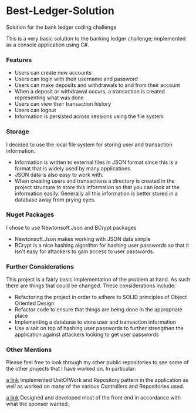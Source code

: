 # Best-Ledger-Solution
Solution for the bank ledger coding challenge

This is a very basic solution to the banking ledger challenge; implemented as a console application using C#.

### Features
* Users can create new accounts
* Users can login with their username and password
* Users can make deposits and withdrawals to and from their account
* When a deposit or withdrawal occurs, a transaction is created representing what was done
* Users can view their transaction history
* Users can logout
* Information is persisted across sessions using the file system

### Storage
I decided to use the local file system for storing user and transaction information. 
* Information is written to external files in JSON format since this is a format that is widely used by many applications. 
* JSON data is also easy to work with.
* When creating users and transactions a directory is created in the project structure to store this information so that you can look at the information easily. Generally all this information is better stored in a database away from prying eyes.

### Nuget Packages
I chose to use Newtonsoft.Json and BCrypt packages
* Newtonsoft.Json makes working with JSON data simple
* BCrypt is a nice hashing algorithm for hashing user passwords so that it isn't easy for attackers to gain access to user passwords.

### Further Considerations
This project is a fairly basic implementation of the problem at hand. As such there are things that could be changed. These considerations include:
* Refactoring the project in order to adhere to SOLID principles of Object Oriented Design
* Refactor code to ensure that things are being done in the appropriate place
* Implementing a database to store user and transaction information
* Use a salt on top of hashing user passwords to further strengthen the application against attackers looking to get user passwords

### Other Mentions
Please feel free to look through my other public repositories to see some of the other projects that I have worked on. In particular:

[a link](https://github.com/cs-capstone-team-c/synchrolean-server)
Implemented UnitOfWork and Repository pattern in the application as well as worked on many of the various Controllers and Repositories used.

[a link](https://github.com/cs-capstone-team-c/synchrolean-web-app)
Designed and developed most of the front end in accordance with what the sponser wanted.
